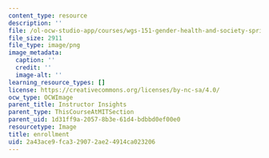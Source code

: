 ```yaml
---
content_type: resource
description: ''
file: /ol-ocw-studio-app/courses/wgs-151-gender-health-and-society-spring-2016/2a43ace9fca329072ae24914ca023206_30.png
file_size: 2911
file_type: image/png
image_metadata:
  caption: ''
  credit: ''
  image-alt: ''
learning_resource_types: []
license: https://creativecommons.org/licenses/by-nc-sa/4.0/
ocw_type: OCWImage
parent_title: Instructor Insights
parent_type: ThisCourseAtMITSection
parent_uid: 1d31ff9a-2057-8b3e-61d4-bdbbd0ef00e0
resourcetype: Image
title: enrollment
uid: 2a43ace9-fca3-2907-2ae2-4914ca023206
---
```

